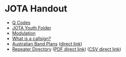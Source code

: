 # JOTA Handout

* [Q Codes](Q_Codes.md)
* [JOTA Youth Folder](jota_youth_folder.md)
* [Modulation](Modulation.md)
* [What is a callsign?](what-is-a-callsign.md)
* [Australian Band Plans](https://www.wia.org.au/members/bandplans/data/) ([direct link](https://www.wia.org.au/members/bandplans/data/documents/Australian%20Band%20Plans%20200901.pdf))
* [Repeater Directory](https://www.wia.org.au/members/repeaters/data/) ([PDF direct link](https://www.wia.org.au/members/repeaters/data/documents/Repeater%20Directory%20230304.pdf)) ([CSV direct link](https://www.wia.org.au/members/repeaters/data/documents/Repeater%20Directory%20230304.csv))
